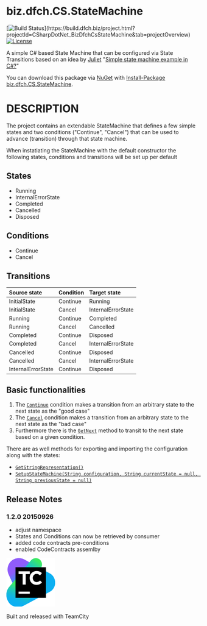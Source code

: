 # biz.dfch.CS.StateMachine
[![Build Status](https://build.dfch.biz/app/rest/builds/buildType:(id:CSharpDotNet_BizDfchCsStateMachine_Build)/statusIcon)](https://build.dfch.biz/project.html?projectId=CSharpDotNet_BizDfchCsStateMachine&tab=projectOverview)
[![License](https://img.shields.io/badge/license-Apache%20License%202.0-blue.svg)](https://github.com/dfensgmbh/biz.dfch.CS.StateMachine/blob/master/LICENSE)


A simple C# based State Machine that can be configured via State Transitions based on an idea by [Juliet](http://stackoverflow.com/users/40516/juliet) "[Simple state machine example in C#?](http://stackoverflow.com/questions/5923767/simple-state-machine-example-in-c)"

You can download this package via [NuGet](http://nuget.org) with [Install-Package biz.dfch.CS.StateMachine](https://www.nuget.org/packages/biz.dfch.CS.StateMachine/).


# DESCRIPTION

The project contains an extendable StateMachine that defines a few simple states and two conditions ("Continue", "Cancel") that can be used to advance (transition) through that state machine.

When instatiating the StateMachine with the default constructor the following states, conditions and transitions will be set up per default

## States

* Running
* InternalErrorState
* Completed
* Cancelled
* Disposed


## Conditions

* Continue
* Cancel


## Transitions

Source state | Condition | Target state
:-----|:-----|:------
InitialState | Continue | Running
InitialState | Cancel | InternalErrorState
Running | Continue | Completed
Running | Cancel | Cancelled
Completed | Continue | Disposed
Completed | Cancel | InternalErrorState
Cancelled | Continue | Disposed
Cancelled | Cancel | InternalErrorState
InternalErrorState | Continue | Disposed


## Basic functionalities

1. The [`Continue`](./biz.dfch.CS.StateMachine/StateMachine.cs#L94) condition makes a transition from an arbitrary state to the next state as the "good case"
1. The [`Cancel`](./biz.dfch.CS.StateMachine/StateMachine.cs#L02) condition makes a transition from an arbitrary state to the next state as the "bad case"
1. Furthermore there is the [`GetNext`](./biz.dfch.CS.StateMachine/StateMachine.cs#L306) method to transit to the next state based on a given condition.

There are as well methods for exporting and importing the configuration along with the states:

* [`GetStringRepresentation()`](https://github.com/dfensgmbh/biz.dfch.CS.StateMachine/blob/master/biz.dfch.CS.StateMachine/StateMachine.cs#L345)
* [`SetupStateMachine(String configuration, String currentState = null, String previousState = null)`](https://github.com/dfensgmbh/biz.dfch.CS.StateMachine/blob/master/biz.dfch.CS.StateMachine/StateMachine.cs#L135)

## Release Notes

### 1.2.0 20150926

* adjust namespace
* States and Conditions can now be retrieved by consumer
* added code contracts pre-conditions
* enabled CodeContracts assemlby

[![TeamCity Logo](https://github.com/dfensgmbh/biz.dfch.CS.StateMachine/blob/develop/TeamCity.png)](https://www.jetbrains.com/teamcity/)

Built and released with TeamCity
